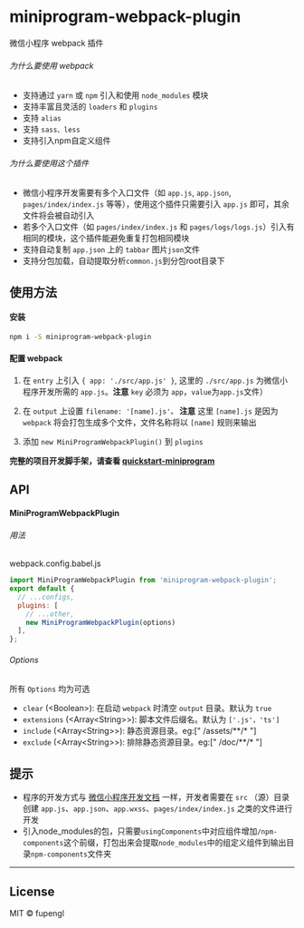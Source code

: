 # miniprogram-webpack-plugin

微信小程序 webpack 插件


###### 为什么要使用 webpack

- 支持通过 `yarn` 或 `npm` 引入和使用 `node_modules` 模块
- 支持丰富且灵活的 `loaders` 和 `plugins`
- 支持 `alias`
- 支持 `sass、less`
- 支持引入npm自定义组件


###### 为什么要使用这个插件

- 微信小程序开发需要有多个入口文件（如 `app.js`, `app.json`, `pages/index/index.js` 等等），使用这个插件只需要引入 `app.js` 即可，其余文件将会被自动引入
- 若多个入口文件（如 `pages/index/index.js` 和 `pages/logs/logs.js`）引入有相同的模块，这个插件能避免重复打包相同模块
- 支持自动复制 `app.json` 上的 `tabbar` 图片`json`文件
- 支持分包加载，自动提取分析`common.js`到分包root目录下


## 使用方法

#### 安装

```bash
npm i -S miniprogram-webpack-plugin
```

#### 配置 webpack

1. 在 `entry` 上引入 `{ app: './src/app.js' }`, 这里的 `./src/app.js` 为微信小程序开发所需的 `app.js`。**注意** `key` 必须为 `app`，`value`为`app.js`文件）

2. 在 `output` 上设置 `filename: '[name].js'。` **注意** 这里 `[name].js` 是因为 `webpack` 将会打包生成多个文件，文件名称将以 `[name]` 规则来输出

3. 添加 `new MiniProgramWebpackPlugin()` 到 `plugins`

**完整的项目开发脚手架，请查看 [quickstart-miniprogram](https://github.com/fupengl/quickstart-miniprogram.git)**


## API

#### MiniProgramWebpackPlugin

###### 用法

webpack.config.babel.js

```js
import MiniProgramWebpackPlugin from 'miniprogram-webpack-plugin';
export default {
  // ...configs,
  plugins: [
    // ...other,
    new MiniProgramWebpackPlugin(options)
  ],
};
```


###### Options

所有 `Options` 均为可选

- `clear` (\<Boolean\>): 在启动 `webpack` 时清空 `output` 目录。默认为 `true`
- `extensions` (\<Array\<String\>\>): 脚本文件后缀名。默认为 `['.js'，'ts']`
- `include` (\<Array\<String\>\>): 静态资源目录。eg:\[" /assets/**/\* "\]
- `exclude` (\<Array\<String\>\>): 排除静态资源目录。eg:\[" /doc/**/\* "\]


## 提示

- 程序的开发方式与 [微信小程序开发文档](https://mp.weixin.qq.com/debug/wxadoc/dev/) 一样，开发者需要在 `src` （源）目录创建 `app.js`、`app.json`、`app.wxss`、`pages/index/index.js` 之类的文件进行开发
- 引入node_modules的包，只需要`usingComponents`中对应组件增加`/npm-components`这个前缀，打包出来会提取`node_modules`中的组定义组件到输出目录`npm-components`文件夹

****

## License

MIT © fupengl
